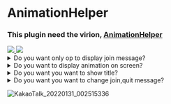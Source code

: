 <h1>AnimationHelper</h1>

### This plugin need the virion, [AnimationHelper](https://github.com/MIN-MCBE/AnimationHelper)


<a href="https://www.php.net">
    <img src="https://img.shields.io/badge/PHP-777BB4?style=flat&logo=PHP&logoColor=white">
</a>

<a href="https://github.com/pmmp/Pocketmine-MP">
    <img src="https://img.shields.io/badge/PMMP-gray?style=flat">
</a>

<details>
<summary>Do you want only op to display join message?</summary>
<div markdown="1">
if you want only op to display join message,
Change $only_op to true
if you don't want
Change $only_op to false
https://github.com/MIN0707/JoinEffect/blob/main/src/MIN/JoinEffect/JoinEffect.php#L15
</div>
</details>
    
<details>
<summary>Do you want to display animation on screen?</summary>
<div markdown="2">
if you want to display animation on screen,
Change $screen_effect to true
if you don't want
Change $screen_effect to false
https://github.com/MIN0707/JoinEffect/blob/main/src/MIN/JoinEffect/JoinEffect.php#L25
  
if you want to change animation,
change $id to number
https://github.com/MIN0707/JoinEffect/blob/main/src/MIN/JoinEffect/JoinEffect.php#L27
</div>
</details>

<details>
<summary>Do you want you want to show title?</summary>
<div markdown="3">
if you want to show title,
Change $show_title to true
if you don't want
Change $show_title to false
https://github.com/MIN0707/JoinEffect/blob/main/src/MIN/JoinEffect/JoinEffect.php#L29
  
if you want change title message
Change $title and $subtitle
  https://github.com/MIN0707/JoinEffect/blob/main/src/MIN/JoinEffect/JoinEffect.php#L31
  https://github.com/MIN0707/JoinEffect/blob/main/src/MIN/JoinEffect/JoinEffect.php#L33
- (닉네임) is player name
</div>
</details>


<details>
<summary>Do you want you want to change join,quit message?</summary>
<div markdown="4">
if you want to change join,quit message,
Change them.
https://github.com/MIN0707/JoinEffect/blob/main/src/MIN/JoinEffect/JoinEffect.php#L17
https://github.com/MIN0707/JoinEffect/blob/main/src/MIN/JoinEffect/JoinEffect.php#L19
https://github.com/MIN0707/JoinEffect/blob/main/src/MIN/JoinEffect/JoinEffect.php#L21
https://github.com/MIN0707/JoinEffect/blob/main/src/MIN/JoinEffect/JoinEffect.php#L23
</div>
</details>

![KakaoTalk_20220131_002515336](https://user-images.githubusercontent.com/61784655/153562823-83a68689-8399-42bb-833e-e54ca17d1594.jpg)

    
